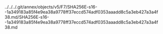 ../../../.git/annex/objects/v5/F7/SHA256E-s16--1a349183a85f4e9ea38a9778ff37eccd574adf0353aaadd8c5a3eb427a3a4f38.md/SHA256E-s16--1a349183a85f4e9ea38a9778ff37eccd574adf0353aaadd8c5a3eb427a3a4f38.md